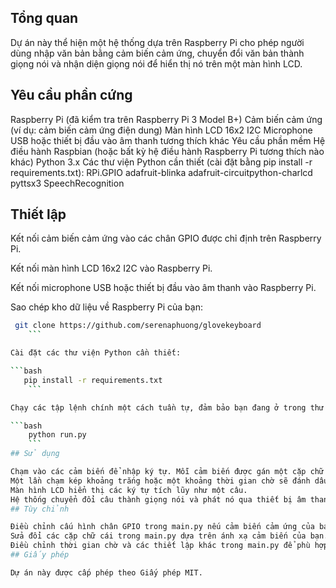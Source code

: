 ## Tổng quan
Dự án này thể hiện một hệ thống dựa trên Raspberry Pi cho phép người dùng nhập văn bản bằng cảm biến cảm ứng, chuyển đổi văn bản thành giọng nói và nhận diện giọng nói để hiển thị nó trên một màn hình LCD.

## Yêu cầu phần cứng
Raspberry Pi (đã kiểm tra trên Raspberry Pi 3 Model B+)
Cảm biến cảm ứng (ví dụ: cảm biến cảm ứng điện dung)
Màn hình LCD 16x2 I2C
Microphone USB hoặc thiết bị đầu vào âm thanh tương thích khác
Yêu cầu phần mềm
Hệ điều hành Raspbian (hoặc bất kỳ hệ điều hành Raspberry Pi tương thích nào khác)
Python 3.x
Các thư viện Python cần thiết (cài đặt bằng pip install -r requirements.txt):
RPi.GPIO
adafruit-blinka
adafruit-circuitpython-charlcd
pyttsx3
SpeechRecognition

## Thiết lập
Kết nối cảm biến cảm ứng vào các chân GPIO được chỉ định trên Raspberry Pi.

Kết nối màn hình LCD 16x2 I2C vào Raspberry Pi.

Kết nối microphone USB hoặc thiết bị đầu vào âm thanh vào Raspberry Pi.

Sao chép kho dữ liệu về Raspberry Pi của bạn:

```bash
 git clone https://github.com/serenaphuong/glovekeyboard
    ```

Cài đặt các thư viện Python cần thiết:

```bash
   pip install -r requirements.txt
    ```

Chạy các tập lệnh chính một cách tuần tự, đảm bảo bạn đang ở trong thư mục của tệp bạn đã sao chép:

```bash
    python run.py
    ```
## Sử dụng

Chạm vào các cảm biến để nhập ký tự. Mỗi cảm biến được gán một cặp chữ cái.
Một lần chạm kép khoảng trắng hoặc một khoảng thời gian chờ sẽ đánh dấu kết thúc một câu.
Màn hình LCD hiển thị các ký tự tích lũy như một câu.
Hệ thống chuyển đổi câu thành giọng nói và phát nó qua thiết bị âm thanh được kết nối.
## Tùy chỉnh

Điều chỉnh cấu hình chân GPIO trong main.py nếu cảm biến cảm ứng của bạn được kết nối vào các chân khác.
Sửa đổi các cặp chữ cái trong main.py dựa trên ánh xạ cảm biến của bạn.
Điều chỉnh thời gian chờ và các thiết lập khác trong main.py để phù hợp với sở thích của bạn.
## Giấy phép

Dự án này được cấp phép theo Giấy phép MIT.










